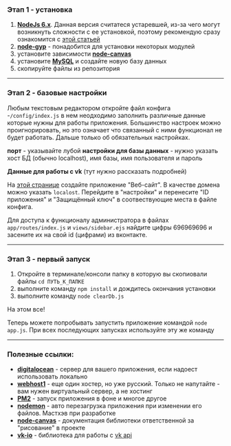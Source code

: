 ### Этап 1 - установка

1) [**NodeJs 6.x**](https://nodejs.org/en/). Данная версия считатеся устаревшей, из-за чего могут возникнуть сложности с ее установкой, поэтому рекомендую сразу ознакомится с [этой статьей](https://www.digitalocean.com/community/tutorials/node-js-ubuntu-16-04-ru#%D1%83%D1%81%D1%82%D0%B0%D0%BD%D0%BE%D0%B2%D0%BA%D0%B0-%D0%BF%D1%80%D0%B8-%D0%BF%D0%BE%D0%BC%D0%BE%D1%89%D0%B8-nvm)
2) [**node-gyp**](https://github.com/nodejs/node-gyp#installation) - понадобится для установки некоторых модулей
3) установите зависимости [**node-canvas**](https://github.com/Automattic/node-canvas#compiling)
4) установите [**MySQL**](https://dev.mysql.com/doc/mysql-installation-excerpt/5.7/en/) и создайте новую базу данных
5) скопируйте файлы из репозитория

----------------

### Этап 2 - базовые настройки
Любым текстовым редактором откройте файл конфига -`/config/index.js` в нем неодходимо заполнить различные данные которые нужны для работы приложения. Большинство настроек можно проигнорировать, но это означает что связанный с ними функционал не будет работать. Дальше только об обязательных настройках.

**порт** - указывайте лубой
**настройки для базы данных** - нужно указать хост БД (обычно localhost), имя базы, имя пользователя и пароль

**Данные для работы с vk** (тут нужно рассказать подробней)

На [этой странице](https://vk.com/editapp?act=create) создайте приложение "Веб-сайт". В качестве домена можно указать `localost`. Перейдите в "настройки" и перенесите "ID приложения" и "Защищённый ключ" в соотвествующие места в файле конфига.

Для доступа к функционалу администратора в файлах `app/routes/index.js` и `views/sidebar.ejs` найдите цифры 696969696 и засените их на свой id (цифрами) из вконтакте.

----------------

### Этап 3 - первый запуск
1) Откройте в терминале/консоли папку в которую вы скопиовали файлы `cd ПУТЬ_К_ПАПКЕ`
2) выполните команду `npm install` и дождитесь окончания установки
3) выполните команду `node clearDb.js`

На этом все!

Теперь можете попробывать запустить приложение командой `node app.js`. При всех последующих запусках используйте эту же команду

-------------------

### Полезные ссылки:
- [**digitalocean**](https://m.do.co/c/40da495fe57c) - сервер для вашего приложения, если надоест использовать локально
- [**webhost1**](https://webhost1.ru/?r=12684) - еще один хостер, но уже русский. Только не напутайте - вам нужен виртуальный сервер, а не хостинг
- [**PM2**](https://github.com/Unitech/pm2) - запуск приложения в фоне и многое другое
- [**nodemon**](https://www.npmjs.com/package/nodemon) - авто перезагрузка приложения при изменении его файлов. Мастхэв при разработке
- [**node-canvas**](https://www.npmjs.com/package/canvas) - документация библиотеки ответственной за "рисование" в проекте
- [**vk-io**](https://www.npmjs.com/package/vk-io) - библиотека для работы с [vk api](https://vk.com/dev/methods)
